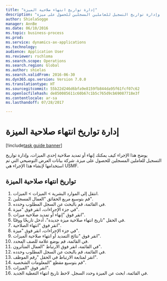 ```yaml
--- 
title: "إدارة تواريخ انتهاء صلاحية الميزة"
description: "يوضح هذا الإجراء كيف يمكنك إنهاء أو تمديد صلاحية إحدى الميزات، وإدارة تواريخ التسجيل للعاملين المسجلين للحصول على ميزة."
author: ShielaSogge
manager: AnnBe
ms.date: 06/10/2016
ms.topic: business-process
ms.prod: 
ms.service: dynamics-ax-applications
ms.technology: 
audience: Application User
ms.reviewer: rschloma
ms.search.scope: Operations
ms.search.region: Global
ms.author: shielas
ms.search.validFrom: 2016-06-30
ms.dyn365.ops.version: Version 7.0.0
ms.translationtype: HT
ms.sourcegitcommit: 55b22d246d6bfa9e8159fb844da95f61fcf07c62
ms.openlocfilehash: de850085611c60b67c1b5c765d9cb69087718e3f
ms.contentlocale: ar-sa
ms.lasthandoff: 07/28/2017

---
```

# <a name="manage-benefit-expiration-dates"></a>إدارة تواريخ انتهاء صلاحية الميزة

[!include[task guide banner](../../includes/task-guide-banner.md)]

يوضح هذا الإجراء كيف يمكنك إنهاء أو تمديد صلاحية إحدى الميزات، وإدارة تواريخ التسجيل للعاملين المسجلين للحصول على ميزة. شركة بيانات العرض التوضيحي التي تم استخدامها لإنشاء هذا الإجراء هي USMF.


## <a name="benefit-expiration-dates"></a>تواريخ انتهاء صلاحية الميزة
1. انتقل إلى الموارد البشرية > الميزات‬ > الميزات‬.
2. قم بتوسيع مربع الحقائق "العمال المسجلين‬".
3. في القائمة، قم بالبحث عن السجل المطلوب وحدده.
4. في جزء الإجراءات، انقر فوق "ميزة".
5. ‏‫انقر فوق "إنهاء أو تمديد صلاحية ميزات‬".
6. في الحقل "تاريخ انتهاء صلاحية ميزة جديدة‬"، أدخل تاريخًا ووقتًا.
7. انقر فوق "انتهاء الصلاحية‬".
8. في جزء الإجراءات، انقر فوق "ميزة".
9. انقر فوق "‏‫نتائج التمديد أو انتهاء صلاحية الميزات‬".
10. في القائمة، قم بوضع علامة للصف المحدد.
11. في القائمة، انقر فوق الارتباط "العمال المتأثرون‬".
12. في القائمة، قم بالبحث عن السجل المطلوب وحدده.
13. انقر لمتابعة الارتباط في الحقل "رقم الموظف‬".
14. قم بتوسيع مقطع "المعلومات الشخصية".
15. انقر فوق "الميزات".
16. في القائمة، ابحث عن الميزة وحدد السجل. لاحظ تاريخ انتهاء التغطية الجديد.


